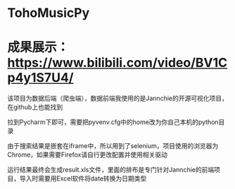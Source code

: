 # TohoMusicPy
# 成果展示：https://www.bilibili.com/video/BV1Cp4y1S7U4/

该项目为数据后端（爬虫端），数据前端我使用的是Jannchie的开源可视化项目，在github上也能找到

拉到Pycharm下即可，需要把pyvenv.cfg中的home改为你自己本机的python目录

由于搜索结果是嵌套在iframe中，所以用到了selenium，项目使用的浏览器为Chrome，如果需要Firefox请自行更改配置并使用相关驱动

运行结果最终会生成result.xls文件，里面的排布是专门针对Jannchie的前端项目，导入时需要用Excel软件将date转换为日期类型
